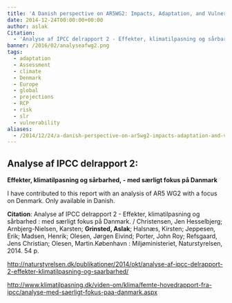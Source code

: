 ```yaml
---
title: 'A Danish perspective on AR5WG2: Impacts, Adaptation, and Vulnerability'
date: 2014-12-24T00:00:00+00:00
author: aslak
Citation:
  - 'Analyse af IPCC delrapport 2 - Effekter, klimatilpasning og sårbarhed : med særligt fokus på Danmark. / Christensen, Jen Hesselbjerg; Arnbjerg-Nielsen, Karsten; Grinsted, Aslak; Halsnæs, Kirsten; Jeppesen, Erik; Madsen, Henrik; Olesen, Jørgen Eivind; Porter, John Roy; Refsgaard, Jens Christian; Olesen, Martin.København : Miljøministeriet, Naturstyrelsen, 2014. 54 p.'
banner: /2016/02/analyseafwg2.png
tags:
  - adaptation
  - Assessment
  - climate
  - Denmark
  - Europe
  - global
  - projections
  - RCP
  - risk
  - slr
  - vulnerability
aliases:
  - /2014/12/24/a-danish-perspective-on-ar5wg2-impacts-adaptation-and-vulnerability/
---
```

## Analyse af IPCC delrapport 2:

**Effekter, klimatilpasning og sårbarhed, - med særligt fokus på Danmark**

I have contributed to this report with an analysis of AR5 WG2 with a focus on Denmark. Only available in Danish.

**Citation**: Analyse af IPCC delrapport 2 - Effekter, klimatilpasning og sårbarhed : med særligt fokus på Danmark. / Christensen, Jen Hesselbjerg; Arnbjerg-Nielsen, Karsten; **Grinsted, Aslak**; Halsnæs, Kirsten; Jeppesen, Erik; Madsen, Henrik; Olesen, Jørgen Eivind; Porter, John Roy; Refsgaard, Jens Christian; Olesen, Martin.København : Miljøministeriet, Naturstyrelsen, 2014. 54 p.

<http://naturstyrelsen.dk/publikationer/2014/okt/analyse-af-ipcc-delrapport-2-effekter-klimatilpasning-og-saarbarhed/>
  
<http://www.klimatilpasning.dk/viden-om/klima/femte-hovedrapport-fra-ipcc/analyse-med-saerligt-fokus-paa-danmark.aspx>
